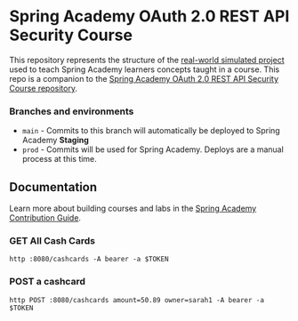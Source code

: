# Spring Academy OAuth 2.0 REST API Security Course

This repository represents the structure of the [real-world simulated project](https://github.com/vmware-tanzu-learning/spring-academy/blob/main/docs/lab-authoring-style-guide.md#remember-youre-building-a-real-application) used to teach Spring Academy learners concepts taught in a course.
This repo is a companion to the [Spring Academy OAuth 2.0 REST API Security Course repository](https://github.com/vmware-tanzu-learning/course-secure-rest-api-oauth2).

### Branches and environments 

- `main` - Commits to this branch will automatically be deployed to Spring Academy **Staging**
- `prod` - Commits will be used for Spring Academy. Deploys are a manual process at this time. 

## Documentation

Learn more about building courses and labs in the [Spring Academy Contribution Guide](https://github.com/vmware-tanzu-learning/spring-academy/blob/main/CONTRIBUTING.md).

### GET All Cash Cards

```shell
http :8080/cashcards -A bearer -a $TOKEN
```

### POST a cashcard

```shell
http POST :8080/cashcards amount=50.89 owner=sarah1 -A bearer -a $TOKEN 
```

